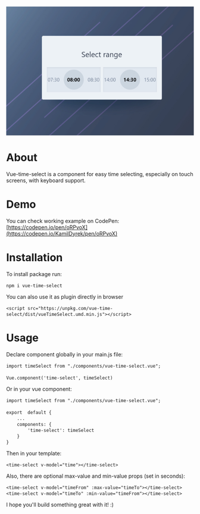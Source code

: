 ![Screenshot showing a a time-select component](https://raw.githubusercontent.com/smbdelse/vue-time-select/master/time.jpg)

# About

Vue-time-select is a component for easy time selecting, especially on touch screens, with keyboard support.


# Demo

You can check working example on CodePen: [https://codepen.io/pen/oRPvoX](https://codepen.io/KamilDyrek/pen/oRPvoX)


# Installation
 
To install package run:  
```
npm i vue-time-select
```  

You can also use it as plugin directly in browser  
```
<script src="https://unpkg.com/vue-time-select/dist/vueTimeSelect.umd.min.js"></script>
```


# Usage

Declare component globally in your main.js file:

```
import timeSelect from "./components/vue-time-select.vue";

Vue.component('time-select', timeSelect)
```

Or in your vue component:
```
import timeSelect from "./components/vue-time-select.vue";

export  default {
	...
	components: {
		'time-select': timeSelect
	}
}
```

Then in your template:
```
<time-select v-model="time"></time-select>
```

Also, there are optional max-value and min-value props (set in seconds):
```
<time-select v-model="timeFrom" :max-value="timeTo"></time-select>
<time-select v-model="timeTo" :min-value="timeFrom"></time-select>
```

I hope you'll build something great with it! :)
